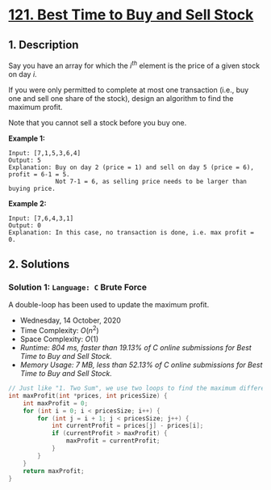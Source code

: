 # [121. Best Time to Buy and Sell Stock](https://leetcode.com/problems/best-time-to-buy-and-sell-stock)

## 1. Description

Say you have an array for which the *i<sup>th</sup>* element is the price of a given stock on day *i*.

If you were only permitted to complete at most one transaction (i.e., buy one and sell one share of the stock), design an algorithm to find the maximum profit.

Note that you cannot sell a stock before you buy one.

**Example 1:**

```
Input: [7,1,5,3,6,4]
Output: 5
Explanation: Buy on day 2 (price = 1) and sell on day 5 (price = 6), profit = 6-1 = 5.
             Not 7-1 = 6, as selling price needs to be larger than buying price.
```

**Example 2:**

```
Input: [7,6,4,3,1]
Output: 0
Explanation: In this case, no transaction is done, i.e. max profit = 0.
```

## 2. Solutions

### Solution 1: `Language: C` Brute Force

A double-loop has been used to update the maximum profit.

- Wednesday, 14 October, 2020
- Time Complexity: $O(n^2)$
- Space Complexity: $O(1)$
- *Runtime: 804 ms, faster than 19.13% of C online submissions for Best Time to Buy and Sell Stock.*
- *Memory Usage: 7 MB, less than 52.13% of C online submissions for Best Time to Buy and Sell Stock.*

```C
// Just like "1. Two Sum", we use two loops to find the maximum difference.
int maxProfit(int *prices, int pricesSize) {
    int maxProfit = 0;
    for (int i = 0; i < pricesSize; i++) {
        for (int j = i + 1; j < pricesSize; j++) {
            int currentProfit = prices[j] - prices[i];
            if (currentProfit > maxProfit) {
                maxProfit = currentProfit;
            }
        }
    }
    return maxProfit;
}
```
